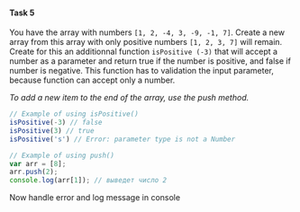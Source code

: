 #### Task 5

You have the array with numbers `[1, 2, -4, 3, -9, -1, 7]`. Create a new array from this array with only positive numbers `[1, 2, 3, 7]` will remain. Create for this an additionnal function `isPositive (-3)` that will accept a number as a parameter and return true if the number is positive, and false if number is negative. This function has to validation the input parameter, because function can accept only a number.

*To add a new item to the end of the array, use the push method.*

```js
// Example of using isPositive()
isPositive(-3) // false
isPositive(3) // true
isPositive('s') // Error: parameter type is not a Number

// Example of using push()
var arr = [8];
arr.push(2);
console.log(arr[1]); // выведет число 2
```


Now handle error and log message in console